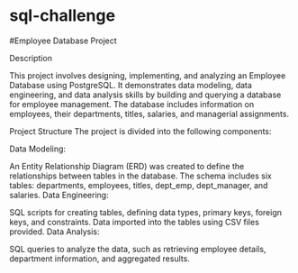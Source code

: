 # sql-challenge
#Employee Database Project

Description

This project involves designing, implementing, and analyzing an Employee Database using PostgreSQL. It demonstrates data modeling, data engineering, and data analysis skills by building and querying a database for employee management. The database includes information on employees, their departments, titles, salaries, and managerial assignments.

Project Structure
The project is divided into the following components:

Data Modeling:

An Entity Relationship Diagram (ERD) was created to define the relationships between tables in the database.
The schema includes six tables: departments, employees, titles, dept_emp, dept_manager, and salaries.
Data Engineering:

SQL scripts for creating tables, defining data types, primary keys, foreign keys, and constraints.
Data imported into the tables using CSV files provided.
Data Analysis:

SQL queries to analyze the data, such as retrieving employee details, department information, and aggregated results.
